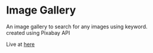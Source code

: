 # Image Gallery  

An image gallery to search for any images using keyword.  
created using Pixabay API   

Live at [here](https://abhi12123.github.io/image-gallery-react/)
